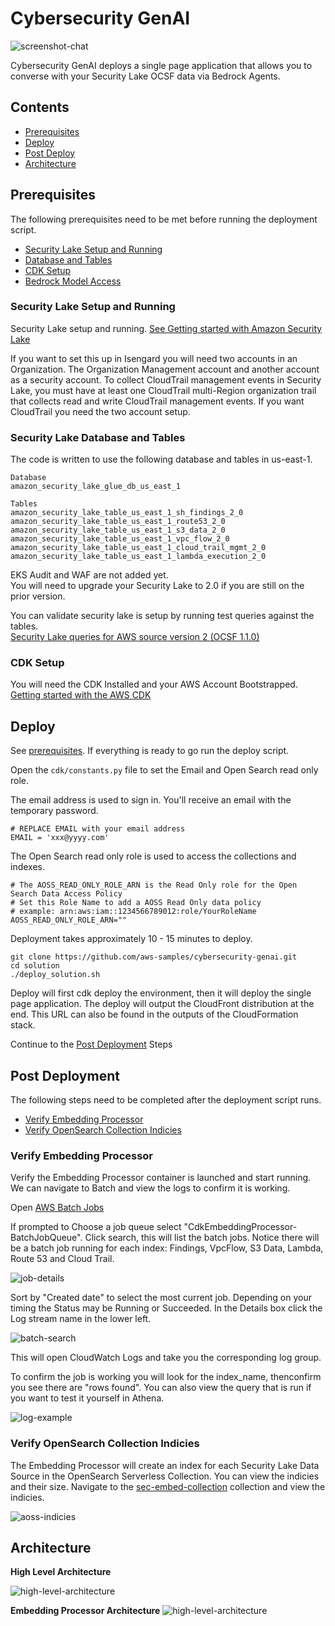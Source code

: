 # Cybersecurity GenAI

![screenshot-chat](media/screenshot-chat-with-security-lake.png)

Cybersecurity GenAI deploys a single page application that allows you to converse with your Security Lake OCSF data via Bedrock Agents. 

## Contents

- [Prerequisites](#prerequisites)
- [Deploy](#deploy)
- [Post Deploy](#post-deployment)
- [Architecture](#architecture)

## Prerequisites
The following prerequisites need to be met before running the deployment script.

- [Security Lake Setup and Running](#security-lake-setup-and-running)
- [Database and Tables](#database-and-tables)
- [CDK Setup](#cdk-setup)
- [Bedrock Model Access](#cdk-setup)


### Security Lake Setup and Running
Security Lake setup and running. [See Getting started with Amazon Security Lake](https://docs.aws.amazon.com/security-lake/latest/userguide/getting-started.html)

If you want to set this up in Isengard you will need two accounts in an Organization. The Organization Management account and another account as a security account. To collect CloudTrail management events in Security Lake, you must have at least one CloudTrail multi-Region organization trail that collects read and write CloudTrail management events. If you want CloudTrail you need the two account setup.

### Security Lake Database and Tables
The code is written to use the following database and tables in us-east-1.

```
Database
amazon_security_lake_glue_db_us_east_1

Tables
amazon_security_lake_table_us_east_1_sh_findings_2_0
amazon_security_lake_table_us_east_1_route53_2_0
amazon_security_lake_table_us_east_1_s3_data_2_0
amazon_security_lake_table_us_east_1_vpc_flow_2_0
amazon_security_lake_table_us_east_1_cloud_trail_mgmt_2_0
amazon_security_lake_table_us_east_1_lambda_execution_2_0
```
EKS Audit and WAF are not added yet.  
You will need to upgrade your Security Lake to 2.0 if you are still on the prior version.

You can validate security lake is setup by running test queries against the tables.  
[Security Lake queries for AWS source version 2 (OCSF 1.1.0)](https://docs.aws.amazon.com/security-lake/latest/userguide/subscriber-query-examples2.html)

### CDK Setup
You will need the CDK Installed and your AWS Account Bootstrapped.  
[Getting started with the AWS CDK](https://docs.aws.amazon.com/cdk/v2/guide/getting_started.html)


## Deploy

See [prerequisites](#prerequisites). If everything is ready to go run the deploy script.

Open the `cdk/constants.py` file to set the Email and Open Search  read only role.

The email address is used to sign in. You'll receive an email with the temporary password.

```
# REPLACE EMAIL with your email address
EMAIL = 'xxx@yyyy.com'
```

The Open Search read only role is used to access the collections and indexes.

```
# The AOSS_READ_ONLY_ROLE_ARN is the Read Only role for the Open Search Data Access Policy
# Set this Role Name to add a AOSS Read Only data policy
# example: arn:aws:iam::1234566789012:role/YourRoleName
AOSS_READ_ONLY_ROLE_ARN=""
```

Deployment takes approximately 10 - 15 minutes to deploy.

```
git clone https://github.com/aws-samples/cybersecurity-genai.git
cd solution
./deploy_solution.sh
```

Deploy will first cdk deploy the environment, then it will deploy the single page application. The deploy will output the CloudFront distribution at the end. This URL can also be found in the outputs of the CloudFormation stack.

Continue to the [Post Deployment](#post-deployment) Steps

## Post Deployment
The following steps need to be completed after the deployment script runs.

- [Verify Embedding Processor](#verify-embedding-processor)
- [Verify OpenSearch Collection Indicies](#verify-opensearch-collection-indicies)

### Verify Embedding Processor
Verify the Embedding Processor container is launched and start running. We can navigate to Batch and view the logs to confirm it is working.

Open [AWS Batch Jobs](https://us-east-1.console.aws.amazon.com/batch/home?region=us-east-1#jobs)

If prompted to Choose a job queue select "CdkEmbeddingProcessor-BatchJobQueue".  Click search, this will list the batch jobs.  Notice there will be a batch job running for each index: Findings, VpcFlow, S3 Data, Lambda, Route 53 and Cloud Trail.

![job-details](media/screenshot-batch-search.png)

Sort by "Created date" to select the most current job. Depending on your timing the Status may be Running or Succeeded. In the Details box click the Log stream name in the lower left.

![batch-search](media/job-details.png)

This will open CloudWatch Logs and take you the corresponding log group.

To confirm the job is working you will look for the index_name, thenconfirm you see there are "rows found". You can also view the query that is run if you want to test it yourself in Athena.

![log-example](media/log-example.png)

### Verify OpenSearch Collection Indicies
The Embedding Processor will create an index for each Security Lake Data Source in the OpenSearch Serverless Collection. You can view the indicies and their size. Navigate to the [sec-embed-collection](https://us-east-1.console.aws.amazon.com/aos/home?region=us-east-1#opensearch/collections/sec-embed-collection?tabId=collectionIndices) collection and view the indicies.

![aoss-indicies](media/indicies.png)

## Architecture

**High Level Architecture**

![high-level-architecture](media/high-level-diagram.png)

**Embedding Processor Architecture**
![high-level-architecture](media/screenshot-embedding-processor.jpg)
